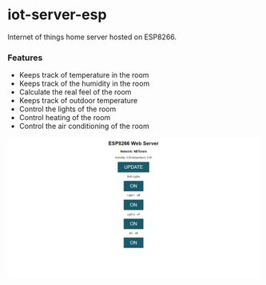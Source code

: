 # iot-server-esp
Internet of things home server hosted on ESP8266.

### Features
* Keeps track of temperature in the room
* Keeps track of the humidity in the room
* Calculate the real feel of the room
* Keeps track of outdoor temperature
* Control the lights of the room
* Control heating of the room
* Control the air conditioning of the room

![GitHub Logo](/images/img.jpg)
